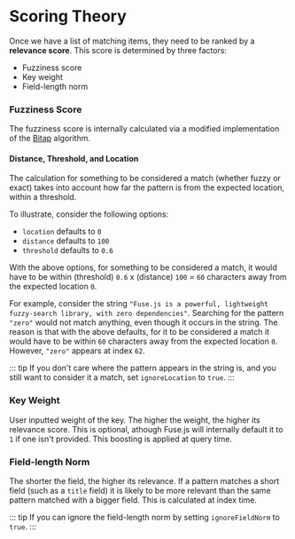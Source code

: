 # Scoring Theory

Once we have a list of matching items, they need to be ranked by a **relevance score**. This score is determined by three factors:

- Fuzziness score
- Key weight
- Field-length norm

### Fuzziness Score

The fuzziness score is internally calculated via a modified implementation of the [Bitap](https://en.wikipedia.org/wiki/Bitap_algorithm) algorithm.

#### Distance, Threshold, and Location

The calculation for something to be considered a match (whether fuzzy or exact) takes into account how far the pattern is from the expected location, within a threshold.

To illustrate, consider the following options:

- `location` defaults to `0`
- `distance` defaults to `100`
- `threshold` defaults to `0.6`

With the above options, for something to be considered a match, it would have to be within (threshold) `0.6` x (distance) `100` = `60` characters away from the expected location `0`.

For example, consider the string `"Fuse.js is a powerful, lightweight fuzzy-search library, with zero dependencies"`. Searching for the pattern `"zero"` would not match anything, even though it occurs in the string. The reason is that with the above defaults, for it to be considered a match it would have to be within `60` characters away from the expected location `0`. However, `"zero"` appears at index `62`.

::: tip
If you don't care where the pattern appears in the string is, and you still want to consider it a match, set `ignoreLocation` to `true`.
:::

### Key Weight

User inputted weight of the key. The higher the weight, the higher its relevance score. This is optional, athough Fuse.js will internally default it to `1` if one isn't provided. This boosting is applied at query time.

### Field-length Norm

The shorter the field, the higher its relevance. If a pattern matches a short field (such as a `title` field) it is likely to be more relevant than the same pattern matched with a bigger field. This is calculated at index time.

::: tip
If you can ignore the field-length norm by setting `ignoreFieldNorm` to `true`.
:::

